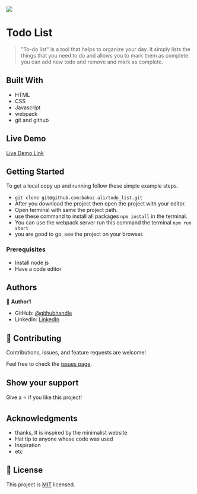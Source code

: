 ![](https://img.shields.io/badge/Microverse-blueviolet)

# Todo List

> "To-do list" is a tool that helps to organize your day. It simply lists the things that you need to do and allows you to mark them as complete. you can add new todo and remove and mark as complete.

## Built With

- HTML
- CSS
- Javascript
- webpack
- git and github

## Live Demo

[Live Demo Link](https://bahoz-ali.github.io/todo_list/)

## Getting Started

To get a local copy up and running follow these simple example steps.

- `git clone git@github.com:bahoz-ali/todo_list.git`
- After you download the project then open the project with your editor.
- Open terminal with same the project path.
- use these command to install all packages `npm install` in the terminal.
- You can use the webpack server run this command the terminal
`npm run start`
- you are good to go, see the project on your browser.


### Prerequisites

- Install node js
- Have a code editor

## Authors

👤 **Author1**

- GitHub: [@githubhandle](https://github.com/bahoz-ali)
- LinkedIn: [LinkedIn](https://linkedin.com/in/bahoz-ali)

## 🤝 Contributing

Contributions, issues, and feature requests are welcome!

Feel free to check the [issues page](../../issues/).

## Show your support

Give a ⭐️ if you like this project!

## Acknowledgments

- thanks, It is inspired by the minimalist website
- Hat tip to anyone whose code was used
- Inspiration
- etc

## 📝 License

This project is [MIT](./MIT.md) licensed.

